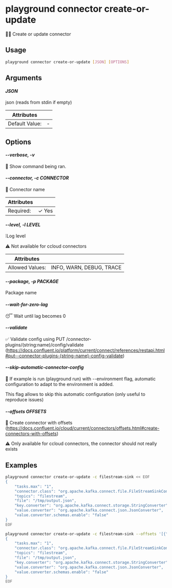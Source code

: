 # playground connector create-or-update

🧑‍🎨  Create or update connector

## Usage

```bash
playground connector create-or-update [JSON] [OPTIONS]
```

## Arguments

#### *JSON*

json (reads from stdin if empty)

| Attributes      | &nbsp;
|-----------------|-------------
| Default Value:  | -

## Options

#### *--verbose, -v*

🐞 Show command being ran.

#### *--connector, -c CONNECTOR*

🔗 Connector name

| Attributes      | &nbsp;
|-----------------|-------------
| Required:       | ✓ Yes

#### *--level, -l LEVEL*

❕Log level  
  
⚠️ Not available for ccloud connectors

| Attributes      | &nbsp;
|-----------------|-------------
| Allowed Values: | INFO, WARN, DEBUG, TRACE

#### *--package, -p PACKAGE*

Package name

#### *--wait-for-zero-lag*

😴 Wait until lag becomes 0

#### *--validate*

✅ Validate config using PUT /connector-plugins/(string:name)/config/validate (https://docs.confluent.io/platform/current/connect/references/restapi.html#put--connector-plugins-(string-name)-config-validate)

#### *--skip-automatic-connector-config*

🤖 If example is run (playground run) with --environment flag, automatic configuration to adapt to the environment is added.   
  
This flag allows to skip this automatic configuration (only useful to reproduce issues)

#### *--offsets OFFSETS*

📍 Create connector with offsets (https://docs.confluent.io/cloud/current/connectors/offsets.html#create-connectors-with-offsets)  
  
⚠️ Only available for ccloud connectors, the connector should not really exists

## Examples

```bash
playground connector create-or-update -c filestream-sink << EOF
{
    "tasks.max": "1",
    "connector.class": "org.apache.kafka.connect.file.FileStreamSinkConnector",
    "topics": "filestream",
    "file": "/tmp/output.json",
    "key.converter": "org.apache.kafka.connect.storage.StringConverter",
    "value.converter": "org.apache.kafka.connect.json.JsonConverter",
    "value.converter.schemas.enable": "false"
}
EOF

playground connector create-or-update -c filestream-sink --offsets '[{"partition":{"kafka_topic":"filestream","kafka_partition":0},"offset":{"kafka_offset":8}}]' << EOF
{
    "tasks.max": "1",
    "connector.class": "org.apache.kafka.connect.file.FileStreamSinkConnector",
    "topics": "filestream",
    "file": "/tmp/output.json",
    "key.converter": "org.apache.kafka.connect.storage.StringConverter",
    "value.converter": "org.apache.kafka.connect.json.JsonConverter",
    "value.converter.schemas.enable": "false"
}
EOF

```



